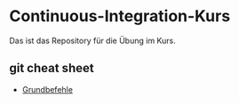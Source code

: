 # Continuous-Integration-Kurs

Das ist das Repository für die Übung im Kurs.

## git cheat sheet

- [Grundbefehle](Grundbefehle.mb)
